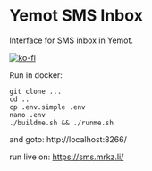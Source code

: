 # Yemot SMS Inbox

Interface for SMS inbox in Yemot.

[![ko-fi](https://ko-fi.com/img/githubbutton_sm.svg)](https://ko-fi.com/K3K212J8Q7)


Run in docker:
 
```
git clone ...
cd ..
cp .env.simple .env
nano .env
./buildme.sh && ./runme.sh
```

and goto: http://localhost:8266/


run live on: https://sms.mrkz.li/
